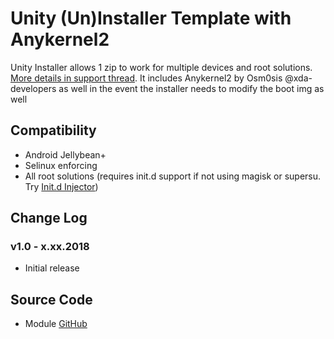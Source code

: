 # Unity (Un)Installer Template with Anykernel2
Unity Installer allows 1 zip to work for multiple devices and root solutions. [More details in support thread](https://forum.xda-developers.com/apps/magisk/module-audio-modification-library-t3579612).
It includes Anykernel2 by Osm0sis @xda-developers as well in the event the installer needs to modify the boot img as well

## Compatibility
* Android Jellybean+
* Selinux enforcing
* All root solutions (requires init.d support if not using magisk or supersu. Try [Init.d Injector](https://forum.xda-developers.com/android/software-hacking/mod-universal-init-d-injector-wip-t3692105))

## Change Log
### v1.0 - x.xx.2018
* Initial release

## Source Code
* Module [GitHub](https://github.com/Zackptg5/Unity)
